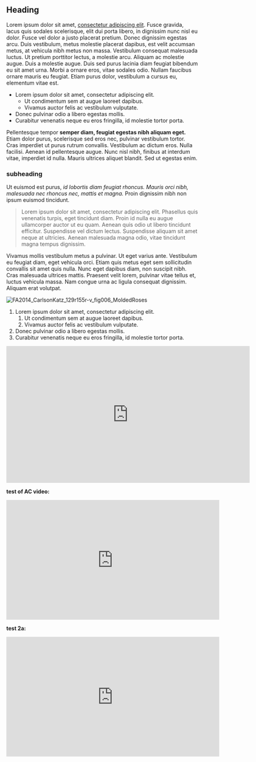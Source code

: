## Heading
Lorem ipsum dolor sit amet, [consectetur adipiscing elit](https://makingandknowing.org/). Fusce gravida, lacus quis sodales scelerisque, elit dui porta libero, in dignissim nunc nisl eu dolor. Fusce vel dolor a justo placerat pretium. Donec dignissim egestas arcu. Duis vestibulum, metus molestie placerat dapibus, est velit accumsan metus, at vehicula nibh metus non massa. Vestibulum consequat malesuada luctus. Ut pretium porttitor lectus, a molestie arcu. Aliquam ac molestie augue. Duis a molestie augue. Duis sed purus lacinia diam feugiat bibendum eu sit amet urna. Morbi a ornare eros, vitae sodales odio. Nullam faucibus ornare mauris eu feugiat. Etiam purus dolor, vestibulum a cursus eu, elementum vitae est.

- Lorem ipsum dolor sit amet, consectetur adipiscing elit.
  - Ut condimentum sem at augue laoreet dapibus.
  - Vivamus auctor felis ac vestibulum vulputate.
- Donec pulvinar odio a libero egestas mollis.
- Curabitur venenatis neque eu eros fringilla, id molestie tortor porta.

Pellentesque tempor **semper diam, feugiat egestas nibh aliquam eget.** Etiam dolor purus, scelerisque sed eros nec, pulvinar vestibulum tortor. Cras imperdiet ut purus rutrum convallis. Vestibulum ac dictum eros. Nulla facilisi. Aenean id pellentesque augue. Nunc nisl nibh, finibus at interdum vitae, imperdiet id nulla. Mauris ultrices aliquet blandit. Sed ut egestas enim.

### subheading
Ut euismod est purus, _id lobortis diam feugiat rhoncus. Mauris orci nibh, malesuada nec rhoncus nec, mattis et magna._ Proin dignissim nibh non ipsum euismod tincidunt. 
>Lorem ipsum dolor sit amet, consectetur adipiscing elit. Phasellus quis venenatis turpis, eget tincidunt diam. Proin id nulla eu augue ullamcorper auctor ut eu quam. Aenean quis odio ut libero tincidunt efficitur. Suspendisse vel dictum lectus. Suspendisse aliquam sit amet neque at ultricies. Aenean malesuada magna odio, vitae tincidunt magna tempus dignissim. 

Vivamus mollis vestibulum metus a pulvinar. Ut eget varius ante. Vestibulum eu feugiat diam, eget vehicula orci. Etiam quis metus eget sem sollicitudin convallis sit amet quis nulla. Nunc eget dapibus diam, non suscipit nibh. Cras malesuada ultrices mattis. Praesent velit lorem, pulvinar vitae tellus et, luctus vehicula massa. Nam congue urna ac ligula consequat dignissim. Aliquam erat volutpat.

![FA2014_CarlsonKatz_129r155r-v_fig006_MoldedRoses](https://user-images.githubusercontent.com/14779727/68608029-fa01c880-047f-11ea-96a1-376e4c7144de.jpg)

1. Lorem ipsum dolor sit amet, consectetur adipiscing elit.
   1. Ut condimentum sem at augue laoreet dapibus.
   1. Vivamus auctor felis ac vestibulum vulputate.
2. Donec pulvinar odio a libero egestas mollis.
3. Curabitur venenatis neque eu eros fringilla, id molestie tortor porta.


<iframe src="https://player.vimeo.com/video/358815174" width="640" height="360" frameborder="0" allow="autoplay; fullscreen" allowfullscreen></iframe>

**test of AC video:**

<iframe src="https://academiccommons.columbia.edu/doi/10.7916/d8-s5bf-w581/embed" width="560" height="315" frameborder="0" allowfullscreen></iframe>

**test 2a:**

<iframe src="https://academiccommons.columbia.edu/doi/10.7916/d8-8r5c-2564" width="560" height="315" frameborder="0" allowfullscreen></iframe>
